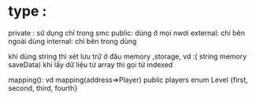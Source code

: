 # type :

private : sử dụng chỉ trong smc
public: dùng ở mọi nwơi
external: chỉ bên ngoài dùng
internal: chỉ bên trong dùng

khi dùng string thì xét lưu trữ ở đâu memory ,storage, vd :( string memory saveData)
khi lấy dữ liệu từ array thì gọi từ indexed

mapping(): vd mapping(address=>Player) public players 
enum Level {first, second, third, fourth}